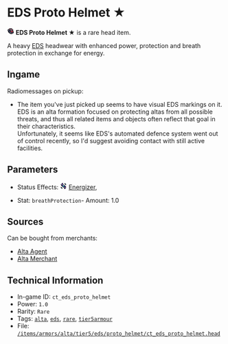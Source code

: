 # EDS Proto Helmet ★

<img src="https://raw.githubusercontent.com/Ceterai/Enternia/main/items/armors/alta/tier5/eds/proto_helmet/icon.png" alt="EDS Proto Helmet ★ icon" loading="lazy" height="16px" width="auto" /> **EDS Proto Helmet ★** is a rare head item.

A heavy [EDS](https://ceterai.github.io/MyEnternia/Wiki/Tags/Eds) headwear with enhanced power, protection and breath protection in exchange for energy.

## Ingame

Radiomessages on pickup:

- The item you've just picked up seems to have visual EDS markings on it. EDS is an alta formation focused on protecting altas from all possible threats, and thus all related items and objects often reflect that goal in their characteristics.  
Unfortunately, it seems like EDS's automated defence system went out of control recently, so I'd suggest avoiding contact with still active facilities.

## Parameters

- Status Effects: <img src="https://raw.githubusercontent.com/Ceterai/Enternia/main/stats/effects/ct_heal/ct_energizer.png" alt="Energizer icon" loading="lazy" height="16px" width="auto" /> [Energizer](https://ceterai.github.io/MyEnternia/Wiki/Energizer), 

- Stat: `breathProtection`- Amount: 1.0

## Sources

Can be bought from merchants:

- [Alta Agent](https://ceterai.github.io/MyEnternia/Wiki/AltaAgent)
- [Alta Merchant](https://ceterai.github.io/MyEnternia/Wiki/AltaMerchant)

## Technical Information

- In-game ID: `ct_eds_proto_helmet`
- Power: `1.0`
- Rarity: `Rare`
- Tags: [`alta`](https://ceterai.github.io/MyEnternia/Wiki/Tags/Alta), [`eds`](https://ceterai.github.io/MyEnternia/Wiki/Tags/Eds), [`rare`](https://ceterai.github.io/MyEnternia/Wiki/Tags/Rare), [`tier5armour`](https://ceterai.github.io/MyEnternia/Wiki/Tags/Tier5Armour)
- File: [`/items/armors/alta/tier5/eds/proto_helmet/ct_eds_proto_helmet.head`](https://github.com/Ceterai/Enternia/blob/main/items/armors/alta/tier5/eds/proto_helmet/ct_eds_proto_helmet.head)
